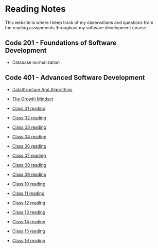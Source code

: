 # Reading Notes

This website is where I keep track of my observations and questions from the reading assignments throughout my software development course.

## Code 201 - Foundations of Software Development

* Database normalization

## Code 401 - Advanced Software Development
* [DataStructure And Algorithms](https://github.com/abdulkareemAbunabhan/reading-notes/blob/main/DataStructureAndAlgorithms.md)
* [The Growth Mindset](https://github.com/abdulkareemAbunabhan/reading-notes/blob/main/TheGrowthMindset.md)

* [Class 01 reading](https://github.com/abdulkareemAbunabhan/reading-notes/blob/main/class1Readings.md)
* [Class 02 reading](https://github.com/abdulkareemAbunabhan/reading-notes/blob/main/class2Readings.md)
* [Class 03 reading](https://github.com/abdulkareemAbunabhan/reading-notes/blob/main/class3Reading.md)
* [Class 04 reading](https://github.com/abdulkareemAbunabhan/reading-notes/blob/main/class4Reading.md)
* [Class 06 reading](https://github.com/abdulkareemAbunabhan/reading-notes/blob/main/class6Reading.md)
* [Class 07 reading](https://github.com/abdulkareemAbunabhan/reading-notes/blob/main/class7readings.md)
* [Class 08 reading](https://github.com/abdulkareemAbunabhan/reading-notes/blob/main/class8Reading.md)
* [Class 09 reading](https://github.com/abdulkareemAbunabhan/reading-notes/blob/main/class9readings.md)
* [Class 10 reading](https://github.com/abdulkareemAbunabhan/reading-notes/blob/main/class10Reading.md)
* [Class 11 reading](https://github.com/abdulkareemAbunabhan/reading-notes/blob/main/class11reading.md)
* [Class 12 reading](https://github.com/abdulkareemAbunabhan/reading-notes/blob/main/class12readings.md)
* [Class 13 reading](https://github.com/abdulkareemAbunabhan/reading-notes/blob/main/class13readings.md)
* [Class 14 reading](https://github.com/abdulkareemAbunabhan/reading-notes/blob/main/class14readings.md)
* [Class 15 reading](https://github.com/abdulkareemAbunabhan/reading-notes/blob/main/class15reading.md)
* [Class 16 reading](https://github.com/abdulkareemAbunabhan/reading-notes/blob/main/class16reading.md)
